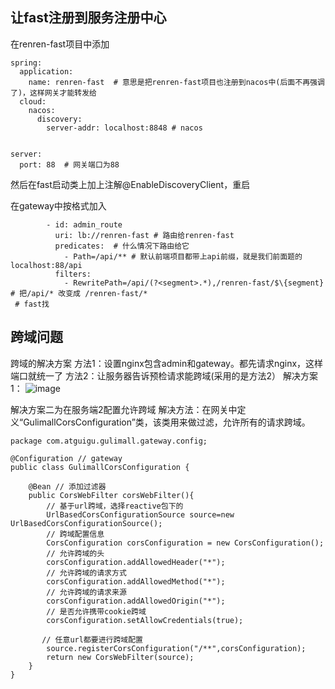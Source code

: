 ## 让fast注册到服务注册中心

在renren-fast项目中添加
~~~
spring:
  application:
    name: renren-fast  # 意思是把renren-fast项目也注册到nacos中(后面不再强调了)，这样网关才能转发给
  cloud:
    nacos:
      discovery:
        server-addr: localhost:8848 # nacos
        

server: 
  port: 88  # 网关端口为88
~~~
然后在fast启动类上加上注解@EnableDiscoveryClient，重启

在gateway中按格式加入

~~~
        - id: admin_route
          uri: lb://renren-fast # 路由给renren-fast
          predicates:  # 什么情况下路由给它
            - Path=/api/** # 默认前端项目都带上api前缀，就是我们前面题的localhost:88/api
          filters:
            - RewritePath=/api/(?<segment>.*),/renren-fast/$\{segment}  # 把/api/* 改变成 /renren-fast/*
 # fast找

~~~

## 跨域问题

跨域的解决方案
方法1：设置nginx包含admin和gateway。都先请求nginx，这样端口就统一了
方法2：让服务器告诉预检请求能跨域(采用的是方法2）
解决方案1：
![image](https://user-images.githubusercontent.com/59955759/122225160-6871fc80-cee7-11eb-9172-9347caa84ea6.png)

解决方案二为在服务端2配置允许跨域
解决方法：在网关中定义“GulimallCorsConfiguration”类，该类用来做过滤，允许所有的请求跨域。
~~~
package com.atguigu.gulimall.gateway.config;

@Configuration // gateway
public class GulimallCorsConfiguration {

    @Bean // 添加过滤器
    public CorsWebFilter corsWebFilter(){
        // 基于url跨域，选择reactive包下的
        UrlBasedCorsConfigurationSource source=new UrlBasedCorsConfigurationSource();
        // 跨域配置信息
        CorsConfiguration corsConfiguration = new CorsConfiguration();
        // 允许跨域的头
        corsConfiguration.addAllowedHeader("*");
        // 允许跨域的请求方式
        corsConfiguration.addAllowedMethod("*");
        // 允许跨域的请求来源
        corsConfiguration.addAllowedOrigin("*");
        // 是否允许携带cookie跨域
        corsConfiguration.setAllowCredentials(true);
        
       // 任意url都要进行跨域配置
        source.registerCorsConfiguration("/**",corsConfiguration);
        return new CorsWebFilter(source);
    }
}

~~~




















